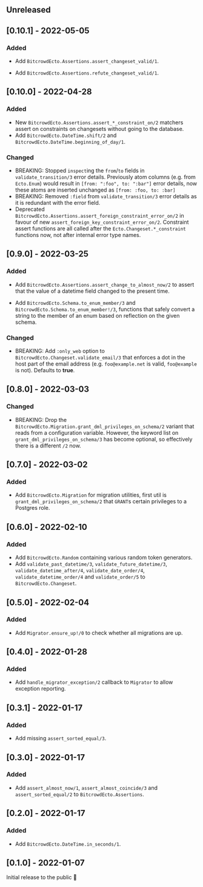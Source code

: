 <!-- SPDX-License-Identifier: Apache-2.0 -->


## Unreleased 

## [0.10.1] - 2022-05-05

### Added

* Add `BitcrowdEcto.Assertions.assert_changeset_valid/1`.

* Add `BitcrowdEcto.Assertions.refute_changeset_valid/1`.

## [0.10.0] - 2022-04-28

### Added

* New `BitcrowdEcto.Assertions.assert_*_constraint_on/2` matchers assert on constraints on changesets without going to the database.
* Add `BitcrowdEcto.DateTime.shift/2` and `BitcrowdEcto.DateTime.beginning_of_day/1`.

### Changed

* BREAKING: Stopped `inspect`ing the `from`/`to` fields in `validate_transition/3` error details. Previously atom columns (e.g. from `Ecto.Enum`) would result in `[from: ":foo", to: ":bar"]` error details, now these atoms are inserted unchanged as `[from: :foo, to: :bar]`
* BREAKING: Removed `:field` from `validate_transition/3` error details as it is redundant with the error field.
* Deprecated `BitcrowdEcto.Assertions.assert_foreign_constraint_error_on/2` in favour of new `assert_foreign_key_constraint_error_on/2`. Constraint assert functions are all called after the `Ecto.Changeset.*_constraint` functions now, not after internal error type names.

## [0.9.0] - 2022-03-25

### Added

* Add `BitcrowdEcto.Assertions.assert_change_to_almost_now/2` to assert that the value of a datetime field changed to the present time.

* Add `BitcrowdEcto.Schema.to_enum_member/3` and `BitcrowdEcto.Schema.to_enum_member!/3`, functions that safely convert a string to the member of an enum based on reflection on the given schema.

### Changed

* BREAKING: Add `:only_web` option to `BitcrowdEcto.Changeset.validate_email/3` that enforces a dot in the host part of the email address (e.g. `foo@example.net` is valid, `foo@example` is not). Defaults to **true**.

## [0.8.0] - 2022-03-03

### Changed

* BREAKING: Drop the `BitcrowdEcto.Migration.grant_dml_privileges_on_schema/2` variant that reads from a configuration variable. However, the keyword list on `grant_dml_privileges_on_schema/3` has become optional, so effectively there is a different `/2` now.

## [0.7.0] - 2022-03-02

### Added

* Add `BitcrowdEcto.Migration` for migration utilities, first util is `grant_dml_privileges_on_schema/2` that `GRANT`s certain privileges to a Postgres role.

## [0.6.0] - 2022-02-10

### Added

* Add `BitcrowdEcto.Random` containing various random token generators.
* Add `validate_past_datetime/3`, `validate_future_datetime/3`, `validate_datetime_after/4`, `validate_date_order/4`, `validate_datetime_order/4` and `validate_order/5` to `BitcrowdEcto.Changeset`.

## [0.5.0] - 2022-02-04

### Added

* Add `Migrator.ensure_up!/0` to check whether all migrations are up.

## [0.4.0] - 2022-01-28

### Added

* Add `handle_migrator_exception/2` callback to `Migrator` to allow exception reporting.

## [0.3.1] - 2022-01-17

### Added

* Add missing `assert_sorted_equal/3`.

## [0.3.0] - 2022-01-17

### Added

* Add `assert_almost_now/1`, `assert_almost_coincide/3` and `assert_sorted_equal/2` to `BitcrowdEcto.Assertions`.

## [0.2.0] - 2022-01-17

### Added

* Add `BitcrowdEcto.DateTime.in_seconds/1`.

## [0.1.0] - 2022-01-07

Initial release to the public 🎉
